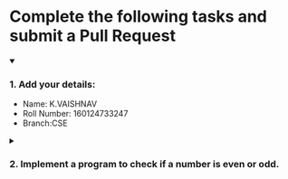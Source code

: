 # Complete the following tasks and submit a Pull Request
<details open>
<summary><h3>1. Add your details: </h3></summary>
<ul>
  <li> Name: K.VAISHNAV </li>
  <li> Roll Number: 160124733247 </li>
  <li> Branch:CSE </li>
</ul>
</details>
<details>
<summary><h3> 2. Implement a program to check if a number is even or odd. </h3></summary>
<ul>
  <li> Create a new file in the repository and add your code. </li>
  <li> Use any programming language of your choice. </li>
</ul>
</details>

